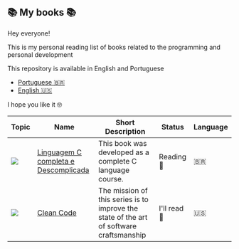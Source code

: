 ##  📚 My books 📚
Hey everyone!

This is my personal reading list of books related to the programming and personal development

This repository is available in English and Portuguese

* [Portuguese 🇧🇷](https://github.com/MilenaCarecho/myBooks/tree/Pt-br)
* [English 🇺🇸](https://github.com/MilenaCarecho/myBooks)


I hope you like it 🤓


|Topic                                                                 | Name                                                                                                                             | Short Description                                          | Status     | Language |
|----------------------------------------------------------------------| ---------------------------------------------------------------------------------------------------------------------------------| -----------------------------------------------------| ---------- |----------| 
|<img src="https://img.icons8.com/color/48/000000/c-programming.png"/> | [Linguagem C completa e Descomplicada](https://github.com/MilenaCarecho/myBooks/tree/master/LinguagemCCompletaDescomplocada_Andre)| This book was developed as a complete C language course.| Reading   📖 | 🇧🇷 |  
|<img src="https://img.icons8.com/nolan/64/development-skill.png"/>| [Clean Code](https://github.com/MilenaCarecho/myBooks/tree/master/Clean%20Code)|The mission of this series is to improve the state of the art of software craftsmanship | I'll read 📅 | 🇺🇸 | 

